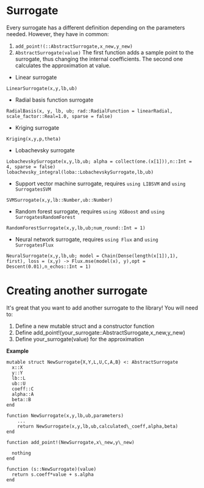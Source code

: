 # Surrogate

Every surrogate has a different definition depending on the parameters needed.
However, they have in common:

 1. `add_point!(::AbstractSurrogate,x_new,y_new)`
 2. `AbstractSurrogate(value)`
    The first function adds a sample point to the surrogate, thus changing the internal
    coefficients. The second one calculates the approximation at value.

  - Linear surrogate

```@docs
LinearSurrogate(x,y,lb,ub)
```

  - Radial basis function surrogate

```@docs
RadialBasis(x, y, lb, ub; rad::RadialFunction = linearRadial, scale_factor::Real=1.0, sparse = false)
```

  - Kriging surrogate

```@docs
Kriging(x,y,p,theta)
```

  - Lobachevsky surrogate

```@docs
LobachevskySurrogate(x,y,lb,ub; alpha = collect(one.(x[1])),n::Int = 4, sparse = false)
lobachevsky_integral(loba::LobachevskySurrogate,lb,ub)
```

  - Support vector machine surrogate, requires `using LIBSVM` and `using SurrogatesSVM`

```
SVMSurrogate(x,y,lb::Number,ub::Number)
```

  - Random forest surrogate, requires `using XGBoost` and `using SurrogatesRandomForest`

```
RandomForestSurrogate(x,y,lb,ub;num_round::Int = 1)
```

  - Neural network surrogate, requires `using Flux` and `using SurrogatesFlux`

```
NeuralSurrogate(x,y,lb,ub; model = Chain(Dense(length(x[1]),1), first), loss = (x,y) -> Flux.mse(model(x), y),opt = Descent(0.01),n_echos::Int = 1)
```

# Creating another surrogate

It's great that you want to add another surrogate to the library!
You will need to:

 1. Define a new mutable struct and a constructor function
 2. Define add\_point!(your\_surrogate::AbstractSurrogate,x\_new,y\_new)
 3. Define your\_surrogate(value) for the approximation

**Example**

```
mutable struct NewSurrogate{X,Y,L,U,C,A,B} <: AbstractSurrogate
  x::X
  y::Y
  lb::L
  ub::U
  coeff::C
  alpha::A
  beta::B
end

function NewSurrogate(x,y,lb,ub,parameters)
    ...
    return NewSurrogate(x,y,lb,ub,calculated\_coeff,alpha,beta)
end

function add_point!(NewSurrogate,x\_new,y\_new)

  nothing
end

function (s::NewSurrogate)(value)
  return s.coeff*value + s.alpha
end
```
